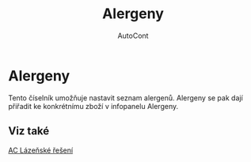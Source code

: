 ﻿---
    title: "Alergeny"
    author: AutoCont
    ms.date: 04/30/2018
    ms.topic: article
    ms.prod: dynamics-nav-2017
    ms.contentlocale: cs-cz
    ms.lasthandoff: 04/30/2018
---

# Alergeny

Tento číselník umožňuje nastavit seznam alergenů. Alergeny se pak dají přiřadit ke konkrétnímu zboží v infopanelu Alergeny. 


## <a name="see-also"></a>Viz také
[AC Lázeňské řešení](ac-spa-solution.md)